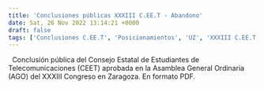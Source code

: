 ```yaml
---
title: 'Conclusiones públicas XXXIII C.EE.T - Abandono'
date: Sat, 26 Nov 2022 13:14:21 +0000
draft: false
tags: ['Conclusiones C.EE.T', 'Posicionamientos', 'UZ', 'XXXIII C.EE.T', 'Zaragoza']
---
```


  Conclusión pública del Consejo Estatal de Estudiantes de Telecomunicaciones (CEET) aprobada en la Asamblea General Ordinaria (AGO) del XXXIII Congreso en Zaragoza. En formato PDF.